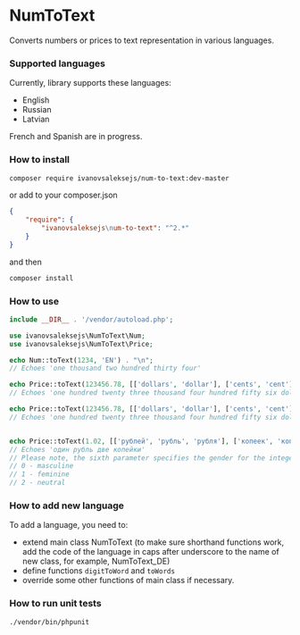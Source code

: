 # NumToText

Converts numbers or prices to text representation in various languages.

### Supported languages

Currently, library supports these languages:

* English
* Russian
* Latvian

French and Spanish are in progress.

### How to install

```bash
composer require ivanovsaleksejs/num-to-text:dev-master
```

or add to your composer.json

```json
{
    "require": {
        "ivanovsaleksejs\num-to-text": "^2.*"
    }
}
```

and then

```bash
composer install
```

### How to use

```php
include __DIR__ . '/vendor/autoload.php';

use ivanovsaleksejs\NumToText\Num;
use ivanovsaleksejs\NumToText\Price;

echo Num::toText(1234, 'EN') . "\n";
// Echoes 'one thousand two hundred thirty four'

echo Price::toText(123456.78, [['dollars', 'dollar'], ['cents', 'cent']], 'EN', true) . "\n";
// Echoes 'one hundred twenty three thousand four hundred fifty six dollars 78 cents'

echo Price::toText(123456.78, [['dollars', 'dollar'], ['cents', 'cent']], 'EN') . "\n";
// Echoes 'one hundred twenty three thousand four hundred fifty six dollars seventy eight cents'


echo Price::toText(1.02, [['рублей', 'рубль', 'рубля'], ['копеек', 'копейка', 'копейки']], 'RU', false, false, [0, 1]); . "\n";
// Echoes 'один рубль две копейки'
// Please note, the sixth parameter specifies the gender for the integer and decimal parts of the number respectively
// 0 - masculine
// 1 - feminine
// 2 - neutral
```

### How to add new language
To add a language, you need to:
* extend main class NumToText (to make sure shorthand functions work, add the code of the language in caps after underscore to the name of new class, for example, NumToText\_DE)
* define functions `digitToWord` and `toWords`
* override some other functions of main class if necessary.

### How to run unit tests

```bash
./vendor/bin/phpunit
```
